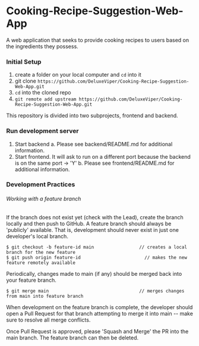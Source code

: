 # Cooking-Recipe-Suggestion-Web-App

A web application that seeks to provide cooking recipes to users based on the ingredients they possess.

### Initial Setup

1. create a folder on your local computer and `cd` into it
2. git clone `https://github.com/DeluxeViper/Cooking-Recipe-Suggestion-Web-App.git`
3. `cd` into the cloned repo
4. `git remote add upstream https://github.com/DeluxeViper/Cooking-Recipe-Suggestion-Web-App.git`

This repository is divided into two subprojects, frontend and backend.

### Run development server
1. Start backend
    a. Please see backend/README.md for additional information.
2. Start frontend. It will ask to run on a different port because the backend is on the same port -> 'Y'
    b. Please see frontend/README.md for additional information.

### Development Practices

###### Working with a feature branch

If the branch does not exist yet (check with the Lead), create the branch locally and then push to GitHub. A feature branch should always be 'publicly' available. That is, development should never exist in just one developer's local branch.

```
$ git checkout -b feature-id main                 // creates a local branch for the new feature
$ git push origin feature-id                        // makes the new feature remotely available
```

Periodically, changes made to main (if any) should be merged back into your feature branch.

```
$ git merge main                                  // merges changes from main into feature branch
```

When development on the feature branch is complete, the developer should open a Pull Request for that branch attempting to merge it into main -- make sure to resolve all merge conflicts.

Once Pull Request is approved, please 'Squash and Merge' the PR into the main branch. The feature branch can then be deleted.
